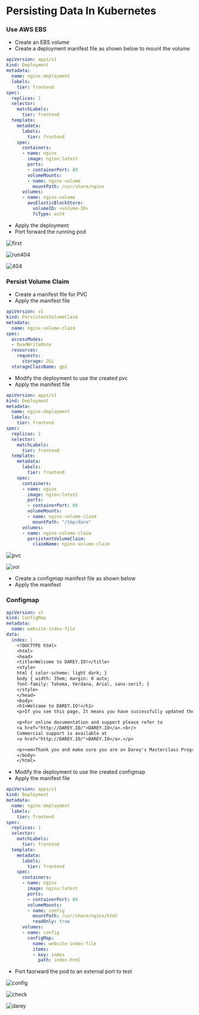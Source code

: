 # Persisting Data In Kubernetes

### Use AWS EBS

- Create an EBS volume
- Create a deployment manifest file as shown below to mount the volume

```yaml
apiVersion: apps/v1
kind: Deployment
metadata:
  name: nginx-deployment
  labels:
    tier: frontend
spec:
  replicas: 1
  selector:
    matchLabels:
      tier: frontend
  template:
    metadata:
      labels:
        tier: frontend
    spec:
      containers:
      - name: nginx
        image: nginx:latest
        ports:
        - containerPort: 80
        volumeMounts:
        - name: nginx-volume
          mountPath: /usr/share/nginx
      volumes:
      - name: nginx-volume
        awsElasticBlockStore:
          volumeID: <volume-ID>
		  fsType: ext4
```

- Apply the deployment
- Port forward the running pod

![first](PBL-23/first.png)

![run404](PBL-23/run404.jpg)

![404](PBL-23/404.png)

### Persist Volume Claim

- Create a manifest file for PVC
- Apply the manifest file

```yaml
apiVersion: v1
kind: PersistentVolumeClaim
metadata:
  name: nginx-volume-claim
spec:
  accessModes:
  - ReadWriteOnce
  resources:
    requests:
      storage: 2Gi
  storageClassName: gp2
```

- Modify the deployment to use the created pvc
- Apply the manifest file

```yaml
apiVersion: apps/v1
kind: Deployment
metadata:
  name: nginx-deployment
  labels:
    tier: frontend
spec:
  replicas: 1
  selector:
    matchLabels:
      tier: frontend
  template:
    metadata:
      labels:
        tier: frontend
    spec:
      containers:
      - name: nginx
        image: nginx:latest
        ports:
        - containerPort: 80
        volumeMounts:
        - name: nginx-volume-claim
          mountPath: "/tmp/dare"
      volumes:
      - name: nginx-volume-claim
        persistentVolumeClaim:
          claimName: nginx-volume-claim
```

![pvc](PBL-23/pvc.png)

![vol](PBL-23/vol.png)

- Create a configmap manifest file as shown below
- Apply the manifest

### Configmap

```yaml
apiVersion: v1
kind: ConfigMap
metadata:
  name: website-index-file
data:
  index: | 
    <!DOCTYPE html>
    <html>
    <head>
    <title>Welcome to DAREY.IO!</title>
    <style>
    html { color-scheme: light dark; }
    body { width: 35em; margin: 0 auto;
    font-family: Tahoma, Verdana, Arial, sans-serif; }
    </style>
    </head>
    <body>
    <h1>Welcome to DAREY.IO!</h1>
    <p>If you see this page, It means you have successfully updated the configMap data in Kubernetes.</p>

    <p>For online documentation and support please refer to
    <a href="http://DAREY.IO/">DAREY.IO</a>.<br/>
    Commercial support is available at
    <a href="http://DAREY.IO/">DAREY.IO</a>.</p>

    <p><em>Thank you and make sure you are on Darey's Masterclass Program.</em></p>
    </body>
    </html>
```

- Modify the deployment to use the created configmap
- Apply the manifest file

```yaml
apiVersion: apps/v1
kind: Deployment
metadata:
  name: nginx-deployment
  labels:
    tier: frontend
spec:
  replicas: 1
  selector:
    matchLabels:
      tier: frontend
  template:
    metadata:
      labels:
        tier: frontend
    spec:
      containers:
      - name: nginx
        image: nginx:latest
        ports:
        - containerPort: 80
        volumeMounts:
        - name: config
          mountPath: /usr/share/nginx/html
          readOnly: true
      volumes:
      - name: config
        configMap:
          name: website-index-file
          items:
          - key: index
            path: index.html
```

- Port faorward the pod to an external port to test

![config](PBL-23/config.png)

![check](PBL-23/check.png)

![darey](PBL-23/darey.png)
